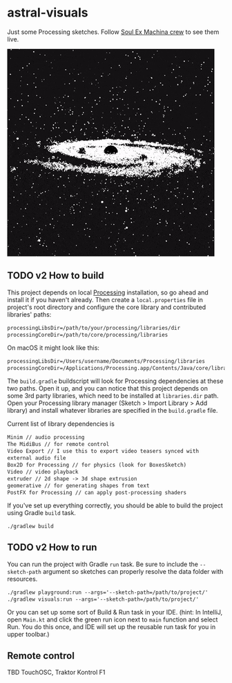 # astral-visuals

Just some Processing sketches.
Follow [Soul Ex Machina crew](https://www.facebook.com/SoulExMachinaDnB) to see them live.


![](demo-gif.gif)

## TODO v2 How to build

This project depends on local [Processing](https://processing.org) installation, so go ahead and install it if you haven't already. Then create a `local.properties` file in project's root directory and configure the core library and contributed libraries' paths:

```
processingLibsDir=/path/to/your/processing/libraries/dir
processingCoreDir=/path/to/core/processing/libraries
```

On macOS it might look like this:

```
processingLibsDir=/Users/username/Documents/Processing/libraries
processingCoreDir=/Applications/Processing.app/Contents/Java/core/library
```

The `build.gradle` buildscript will look for Processing dependencies at these two paths. Open it up, and you can notice that this project depends on some 3rd party libraries, which need to be installed at `libraries.dir` path. Open your Processing library manager (Sketch > Import Library > Add library) and install whatever libraries are specified in the `build.gradle` file.

Current list of library dependencies is

```
Minim // audio processing
The MidiBus // for remote control
Video Export // I use this to export video teasers synced with external audio file
Box2D for Processing // for physics (look for BoxesSketch)
Video // video playback
extruder // 2d shape -> 3d shape extrusion
geomerative // for generating shapes from text
PostFX for Processing // can apply post-processing shaders
```

If you've set up everything correctly, you should be able to build the project using Gradle `build` task.

```
./gradlew build
```

## TODO v2 How to run

You can run the project with Gradle `run` task. Be sure to include the `--sketch-path` argument so sketches can properly resolve the data folder with resources.

```
./gradlew playground:run --args='--sketch-path=/path/to/project/'
./gradlew visuals:run --args='--sketch-path=/path/to/project/'
```

Or you can set up some sort of Build & Run task in your IDE. (hint: In IntelliJ, open `Main.kt` and click the green run icon next to `main` function and select Run. You do this once, and IDE will set up the reusable run task for you in upper toolbar.)

## Remote control
TBD TouchOSC, Traktor Kontrol F1
